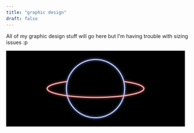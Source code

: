 ```yaml
---
title: "graphic design"
draft: false
---
```

All of my graphic design stuff will go here but I'm having trouble with sizing issues :p

![saturn](/saturn.png#center)